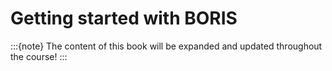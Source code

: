 # Getting started with BORIS

:::{note}
The content of this book will be expanded and updated throughout the course!
:::